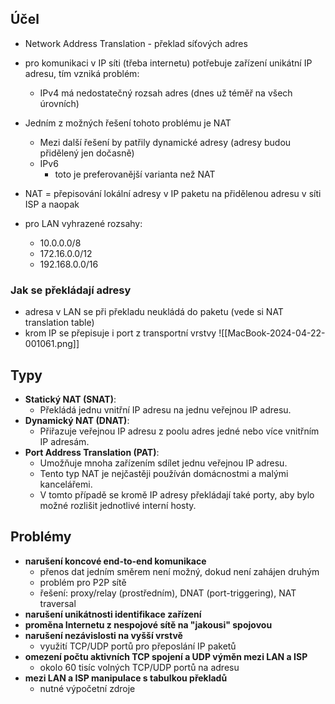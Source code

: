 ## Účel
- Network Address Translation - překlad síťových adres
- pro komunikaci v IP síti (třeba internetu) potřebuje zařízení unikátní IP adresu, tím vzniká problém:
	- IPv4 má nedostatečný rozsah adres (dnes už téměř na všech úrovních)

- Jedním z možných řešení tohoto problému je NAT
	- Mezi další řešení by patřily dynamické adresy (adresy budou přidělený jen dočasně)
	- IPv6
		- toto je preferovanější varianta než NAT

- NAT = přepisování lokální adresy v IP paketu na přidělenou adresu v síti ISP a naopak 
- pro LAN vyhrazené rozsahy:
	- 10.0.0.0/8
	- 172.16.0.0/12
	- 192.168.0.0/16

### Jak se překládají adresy
- adresa v LAN se při překladu neukládá do paketu (vede si NAT translation table)
- krom IP se přepisuje i port z transportní vrstvy
![[MacBook-2024-04-22-001061.png]]

## Typy
- **Statický NAT (SNAT)**:
	- Překládá jednu vnitřní IP adresu na jednu veřejnou IP adresu.
- **Dynamický NAT (DNAT)**:
	- Přiřazuje veřejnou IP adresu z poolu adres jedné nebo více vnitřním IP adresám.
- **Port Address Translation (PAT)**:
	- Umožňuje mnoha zařízením sdílet jednu veřejnou IP adresu.
	- Tento typ NAT je nejčastěji používán domácnostmi a malými kancelářemi.
	- V tomto případě se kromě IP adresy překládají také porty, aby bylo možné rozlišit jednotlivé interní hosty.

## Problémy
- **narušení koncové end-to-end komunikace**
	- přenos dat jedním směrem není možný, dokud není zahájen druhým
	- problém pro P2P sítě
	- řešení: proxy/relay (prostředním), DNAT (port-triggering), NAT traversal
- **narušení unikátnosti identifikace zařízení**
- **proměna Internetu z nespojové sítě na "jakousi" spojovou**
- **narušení nezávislosti na vyšší vrstvě**
	- využití TCP/UDP portů pro přeposlání IP paketů
- **omezení počtu aktivních TCP spojení a UDP výměn mezi LAN a ISP**
	- okolo 60 tisíc volných TCP/UDP portů na adresu
- **mezi LAN a ISP manipulace s tabulkou překladů**
	- nutné výpočetní zdroje